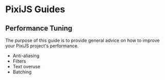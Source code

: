 # PixiJS Guides
## Performance Tuning

The purpose of this guide is to provide general advice on how to improve your PixiJS project's performance.

- Anti-aliasing
- Filters
- Text overuse
- Batching
